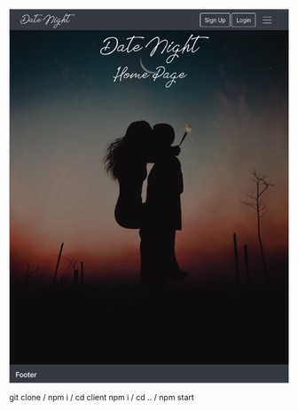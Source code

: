 <img src="client/src/assets/datenight.jpg">

git clone / npm i / cd client npm i / cd .. / npm start